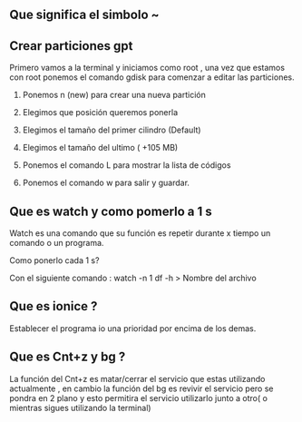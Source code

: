 ## Que significa el simbolo ~






## Crear particiones gpt 

Primero vamos a la terminal y iniciamos como root , una vez que estamos con root ponemos el comando gdisk para comenzar a editar las particiones.

1. Ponemos n (new) para crear una nueva partición

2. Elegimos que posición queremos ponerla

3. Elegimos el tamaño del primer cilindro (Default)

4. Elegimos el tamaño del ultimo ( +105 MB)

5. Ponemos el comando L para mostrar la lista de códigos

6. Ponemos el comando w para salir y guardar.


## Que es watch y como pomerlo a 1 s

Watch es una comando que su función es repetir durante x tiempo un comando o un programa.

Como ponerlo cada 1 s?

Con el siguiente comando :
watch -n 1 df -h > Nombre del archivo

## Que es ionice ?

Establecer el programa io una prioridad por encima de los demas.

## Que es Cnt+z y bg ?

La función del Cnt+z es matar/cerrar el servicio que estas utilizando actualmente , en cambio la función del bg es revivir el servicio pero se pondra en 2 plano y esto permitira el servicio utilizarlo junto a otro( o mientras sigues utilizando la terminal)
